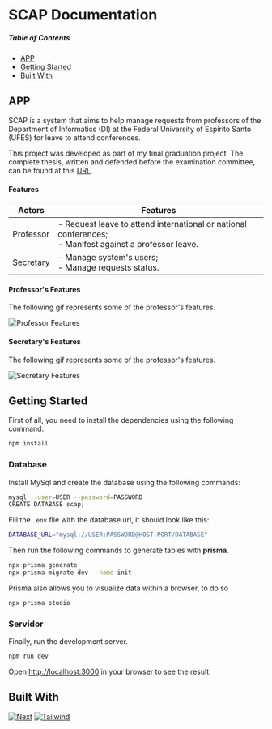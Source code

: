 # SCAP Documentation

##### Table of Contents

- [APP](#app)
- [Getting Started](#getting-started)
- [Built With](#built-with)

## APP

SCAP is a system that aims to help manage requests from professors of the Department of Informatics (DI) at the Federal University of Espírito Santo (UFES) for leave to attend conferences.

This project was developed as part of my final graduation project. The complete thesis, written and defended before the examination committee, can be found at this [URL](https://github.com/AHalic/final-grad-proj).

#### Features

| Actors    | Features                                                                                                    |
| --------- | ----------------------------------------------------------------------------------------------------------- |
| Professor | - Request leave to attend international or national conferences; <br> - Manifest against a professor leave. |
| Secretary | - Manage system's users; <br> - Manage requests status.                                                     |

#### Professor's Features

The following gif represents some of the professor's features.

![Professor Features](./public/professor.gif)

#### Secretary's Features

The following gif represents some of the professor's features.

![Secretary Features](./public/secretario.gif)

## Getting Started

First of all, you need to install the dependencies using the following command:

```bash
npm install
```

### Database

Install MySql and create the database using the following commands:

```bash
mysql --user=USER --password=PASSWORD
CREATE DATABASE scap;
```

Fill the `.env` file with the database url, it should look like this:

```bash
DATABASE_URL="mysql://USER:PASSWORD@HOST:PORT/DATABASE"
```

Then run the following commands to generate tables with **prisma**.

```bash
npx prisma generate
npx prisma migrate dev --name init
```

Prisma also allows you to visualize data within a browser, to do so

```bash
npx prisma studio
```

### Servidor

Finally, run the development server.

```bash
npm run dev
```

Open [http://localhost:3000](http://localhost:3000) in your browser to see the result.

## Built With

[![Next][Next.js]][Next-url]
[![Tailwind][Tailwind-css]][Tailwin-url]

[Next.js]: https://img.shields.io/badge/next.js-000000?style=for-the-badge&logo=nextdotjs&logoColor=white
[Next-url]: https://nextjs.org/
[Tailwind-css]: https://img.shields.io/badge/tailwindcss-0F172A?style=for-the-badge&logo=tailwindcss
[Tailwin-url]: https://tailwindcss.com

